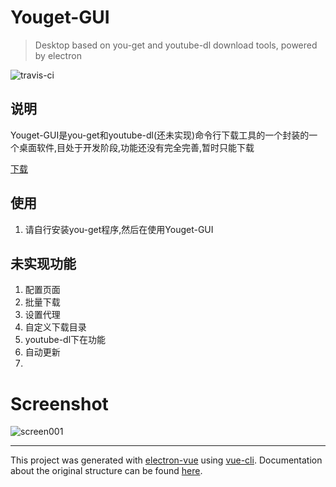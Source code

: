 # Youget-GUI

>Desktop based on you-get and youtube-dl download tools, powered by electron


![travis-ci](https://travis-ci.org/leopoo/Youget-GUI.svg?branch=master
)
## 说明
Youget-GUI是you-get和youtube-dl(还未实现)命令行下载工具的一个封装的一个桌面软件,目处于开发阶段,功能还没有完全完善,暂时只能下载

[下载](https://github.com/leopoo/Youget-GUI/releases)

## 使用
1. 请自行安装you-get程序,然后在使用Youget-GUI

## 未实现功能
1. 配置页面
1. 批量下载
1. 设置代理
1. 自定义下载目录
1. youtube-dl下在功能
1. 自动更新
1.
# Screenshot
![screen001](https://github.com/leopoo/Youget-GUI/blob/master/screen1.png?raw=true)







---

This project was generated with [electron-vue](https://github.com/SimulatedGREG/electron-vue) using [vue-cli](https://github.com/vuejs/vue-cli). Documentation about the original structure can be found [here](https://simulatedgreg.gitbooks.io/electron-vue/content/index.html).
